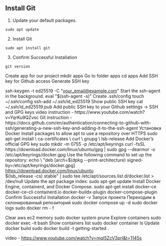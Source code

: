 ## Install Git ##

1) Update your default packages.
```
sudo apt update
```
2) Install Git
```
sudo apt install git 
```
3) Confirm Successful Installation
```
git version
```
Create app for our project
mkdir apps
Go to folder apps
cd apps
Add SSH key for Github access
Generate  SSH key

ssh-keygen -t ed25519 -C "your_email@example.com"
Start the ssh-agent in the background.
eval "$(ssh-agent -s)"
Create .ssh/config
touch ~/.ssh/config
ssh-add ~/.ssh/id_ed25519
Show public SSH key
cat ~/.ssh/id_ed25519.pub
Add  public SSH key to your Github settings -> SSH and GPG keys
video instruction - https://www.youtube.com/watch?v=YqrKu9QZvsc
Git instruction - https://docs.github.com/en/authentication/connecting-to-github-with-ssh/generating-a-new-ssh-key-and-adding-it-to-the-ssh-agent
Установка Docker
Install packages to allow apt to use a repository over HTTPS
sudo apt-get install \
    ca-certificates \
    curl \
    gnupg \
    lsb-release
Add Docker’s official GPG key
sudo mkdir -m 0755 -p /etc/apt/keyrings
curl -fsSL https://download.docker.com/linux/ubuntu/gpg | sudo gpg --dearmor -o /etc/apt/keyrings/docker.gpg
Use the following command to set up the repository:
echo \
  "deb [arch=$(dpkg --print-architecture) signed-by=/etc/apt/keyrings/docker.gpg] https://download.docker.com/linux/ubuntu \
  $(lsb_release -cs) stable" | sudo tee /etc/apt/sources.list.d/docker.list > /dev/null
Update the apt package index:
sudo apt-get update
Install Docker Engine, containerd, and Docker Compose.
sudo apt-get install docker-ce docker-ce-cli containerd.io docker-buildx-plugin docker-compose-plugin
Confirm Successful Installation
docker -v
Запуск проекта
Переходим в склонированный репозиторий
sudo docker compose up -d
sudo docker logs <container name>
sudo docker rm <container name> - f

Clear aws ec2 memory 
sudo docker system prune
Explore containers 
sudo  docker exec -it <name-of-container> bash
Show containers list
sudo docker container ls
Update docker build
sudo docker build -t getting-started .



video - https://www.youtube.com/watch?v=mqI5ZcV3prI&t=1145s
